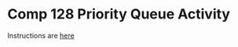 # Comp 128 Priority Queue Activity

Instructions are [here](https://docs.google.com/document/d/1ZJmLaDr4ncqp9lbiSFcuFHTTNwVLsjKaY77Ji6UfCLs/edit?usp=sharing)
